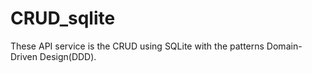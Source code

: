 # CRUD_sqlite
These API service is the CRUD using SQLite with the patterns Domain-Driven Design(DDD).
